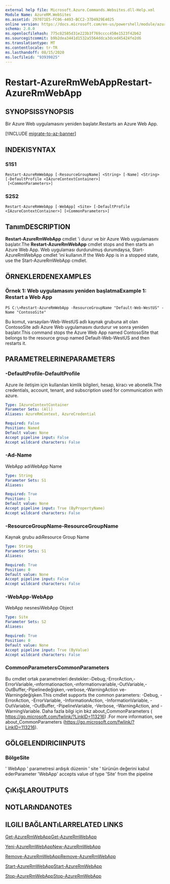 ```yaml
---
external help file: Microsoft.Azure.Commands.Websites.dll-Help.xml
Module Name: AzureRM.WebSites
ms.assetid: 297071E5-FC06-4493-BCC2-37D4929E4025
online version: https://docs.microsoft.com/en-us/powershell/module/azurerm.websites/restart-azurermwebapp
schema: 2.0.0
ms.openlocfilehash: 775c82585d31e223b3f769cccc458e1523f42b62
ms.sourcegitcommit: b9b2dea3441d1532a5564ddca3dced45424fe2d6
ms.translationtype: MT
ms.contentlocale: tr-TR
ms.lasthandoff: 08/15/2020
ms.locfileid: "93939825"
---
```

# <span data-ttu-id="fef07-101">Restart-AzureRmWebApp</span><span class="sxs-lookup"><span data-stu-id="fef07-101">Restart-AzureRmWebApp</span></span>

## <span data-ttu-id="fef07-102">SYNOPSIS</span><span class="sxs-lookup"><span data-stu-id="fef07-102">SYNOPSIS</span></span>
<span data-ttu-id="fef07-103">Bir Azure Web uygulamasını yeniden başlatır.</span><span class="sxs-lookup"><span data-stu-id="fef07-103">Restarts an Azure Web App.</span></span>

[!INCLUDE [migrate-to-az-banner](../../includes/migrate-to-az-banner.md)]

## <span data-ttu-id="fef07-104">INDEKI</span><span class="sxs-lookup"><span data-stu-id="fef07-104">SYNTAX</span></span>

### <span data-ttu-id="fef07-105">S1</span><span class="sxs-lookup"><span data-stu-id="fef07-105">S1</span></span>
```
Restart-AzureRmWebApp [-ResourceGroupName] <String> [-Name] <String> [-DefaultProfile <IAzureContextContainer>]
 [<CommonParameters>]
```

### <span data-ttu-id="fef07-106">S2</span><span class="sxs-lookup"><span data-stu-id="fef07-106">S2</span></span>
```
Restart-AzureRmWebApp [-WebApp] <Site> [-DefaultProfile <IAzureContextContainer>] [<CommonParameters>]
```

## <span data-ttu-id="fef07-107">Tanım</span><span class="sxs-lookup"><span data-stu-id="fef07-107">DESCRIPTION</span></span>
<span data-ttu-id="fef07-108">**Restart-AzureRmWebApp** cmdlet 'i durur ve bir Azure Web uygulamasını başlatır.</span><span class="sxs-lookup"><span data-stu-id="fef07-108">The **Restart-AzureRmWebApp** cmdlet stops and then starts an Azure Web App.</span></span>
<span data-ttu-id="fef07-109">Web uygulaması durdurulmuş durumdaysa, Start-AzureRmWebApp cmdlet 'ini kullanın.</span><span class="sxs-lookup"><span data-stu-id="fef07-109">If the Web App is in a stopped state, use the Start-AzureRmWebApp cmdlet.</span></span>

## <span data-ttu-id="fef07-110">ÖRNEKLERDEN</span><span class="sxs-lookup"><span data-stu-id="fef07-110">EXAMPLES</span></span>

### <span data-ttu-id="fef07-111">Örnek 1: Web uygulamasını yeniden başlatma</span><span class="sxs-lookup"><span data-stu-id="fef07-111">Example 1: Restart a Web App</span></span>
```
PS C:\>Restart-AzureRmWebApp -ResourceGroupName "Default-Web-WestUS" -Name "ContosoSite"
```

<span data-ttu-id="fef07-112">Bu komut, varsayılan-Web-WestUS adlı kaynak grubuna ait olan ContosoSite adlı Azure Web uygulamasını durdurur ve sonra yeniden başlatır.</span><span class="sxs-lookup"><span data-stu-id="fef07-112">This command stops the Azure Web App named ContosoSite that belongs to the resource group named Default-Web-WestUS and then restarts it.</span></span>

## <span data-ttu-id="fef07-113">PARAMETRELERINE</span><span class="sxs-lookup"><span data-stu-id="fef07-113">PARAMETERS</span></span>

### <span data-ttu-id="fef07-114">-DefaultProfile</span><span class="sxs-lookup"><span data-stu-id="fef07-114">-DefaultProfile</span></span>
<span data-ttu-id="fef07-115">Azure ile iletişim için kullanılan kimlik bilgileri, hesap, kiracı ve abonelik.</span><span class="sxs-lookup"><span data-stu-id="fef07-115">The credentials, account, tenant, and subscription used for communication with azure.</span></span>

```yaml
Type: IAzureContextContainer
Parameter Sets: (All)
Aliases: AzureRmContext, AzureCredential

Required: False
Position: Named
Default value: None
Accept pipeline input: False
Accept wildcard characters: False
```

### <span data-ttu-id="fef07-116">-Ad</span><span class="sxs-lookup"><span data-stu-id="fef07-116">-Name</span></span>
<span data-ttu-id="fef07-117">WebApp adı</span><span class="sxs-lookup"><span data-stu-id="fef07-117">WebApp Name</span></span>

```yaml
Type: String
Parameter Sets: S1
Aliases: 

Required: True
Position: 1
Default value: None
Accept pipeline input: True (ByPropertyName)
Accept wildcard characters: False
```

### <span data-ttu-id="fef07-118">-ResourceGroupName</span><span class="sxs-lookup"><span data-stu-id="fef07-118">-ResourceGroupName</span></span>
<span data-ttu-id="fef07-119">Kaynak grubu adı</span><span class="sxs-lookup"><span data-stu-id="fef07-119">Resource Group Name</span></span>

```yaml
Type: String
Parameter Sets: S1
Aliases: 

Required: True
Position: 0
Default value: None
Accept pipeline input: False
Accept wildcard characters: False
```

### <span data-ttu-id="fef07-120">-WebApp</span><span class="sxs-lookup"><span data-stu-id="fef07-120">-WebApp</span></span>
<span data-ttu-id="fef07-121">WebApp nesnesi</span><span class="sxs-lookup"><span data-stu-id="fef07-121">WebApp Object</span></span>

```yaml
Type: Site
Parameter Sets: S2
Aliases: 

Required: True
Position: 0
Default value: None
Accept pipeline input: True (ByValue)
Accept wildcard characters: False
```

### <span data-ttu-id="fef07-122">CommonParameters</span><span class="sxs-lookup"><span data-stu-id="fef07-122">CommonParameters</span></span>
<span data-ttu-id="fef07-123">Bu cmdlet ortak parametreleri destekler:-Debug,-ErrorAction,-ErrorVariable,-ınformationaction,-ınformationvariable,-OutVariable,-OutBuffer,-Pipelinedeğişken,-verbose,-WarningAction ve-Warningdeğişken.</span><span class="sxs-lookup"><span data-stu-id="fef07-123">This cmdlet supports the common parameters: -Debug, -ErrorAction, -ErrorVariable, -InformationAction, -InformationVariable, -OutVariable, -OutBuffer, -PipelineVariable, -Verbose, -WarningAction, and -WarningVariable.</span></span> <span data-ttu-id="fef07-124">Daha fazla bilgi için bkz about_CommonParameters ( https://go.microsoft.com/fwlink/?LinkID=113216) .</span><span class="sxs-lookup"><span data-stu-id="fef07-124">For more information, see about_CommonParameters (https://go.microsoft.com/fwlink/?LinkID=113216).</span></span>

## <span data-ttu-id="fef07-125">GÖLGELENDIRICI</span><span class="sxs-lookup"><span data-stu-id="fef07-125">INPUTS</span></span>

### <span data-ttu-id="fef07-126">Bölge</span><span class="sxs-lookup"><span data-stu-id="fef07-126">Site</span></span>
<span data-ttu-id="fef07-127">' WebApp ' parametresi ardışık düzenin ' site ' türünün değerini kabul eder</span><span class="sxs-lookup"><span data-stu-id="fef07-127">Parameter 'WebApp' accepts value of type 'Site' from the pipeline</span></span>

## <span data-ttu-id="fef07-128">ÇıKıŞLAR</span><span class="sxs-lookup"><span data-stu-id="fef07-128">OUTPUTS</span></span>

## <span data-ttu-id="fef07-129">NOTLARıNDA</span><span class="sxs-lookup"><span data-stu-id="fef07-129">NOTES</span></span>

## <span data-ttu-id="fef07-130">ILGILI BAĞLANTıLAR</span><span class="sxs-lookup"><span data-stu-id="fef07-130">RELATED LINKS</span></span>

[<span data-ttu-id="fef07-131">Get-AzureRmWebApp</span><span class="sxs-lookup"><span data-stu-id="fef07-131">Get-AzureRmWebApp</span></span>](./Get-AzureRmWebApp.md)

[<span data-ttu-id="fef07-132">Yeni-AzureRmWebApp</span><span class="sxs-lookup"><span data-stu-id="fef07-132">New-AzureRmWebApp</span></span>](./New-AzureRmWebApp.md)

[<span data-ttu-id="fef07-133">Remove-AzureRmWebApp</span><span class="sxs-lookup"><span data-stu-id="fef07-133">Remove-AzureRmWebApp</span></span>](./Remove-AzureRmWebApp.md)

[<span data-ttu-id="fef07-134">Start-AzureRmWebApp</span><span class="sxs-lookup"><span data-stu-id="fef07-134">Start-AzureRmWebApp</span></span>](./Start-AzureRmWebApp.md)

[<span data-ttu-id="fef07-135">Stop-AzureRmWebApp</span><span class="sxs-lookup"><span data-stu-id="fef07-135">Stop-AzureRmWebApp</span></span>](./Stop-AzureRmWebApp.md)


